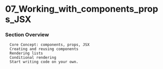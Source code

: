 # 07_Working_with_components_props_JSX

### Section Overview

```
  Core Concept: components, props, JSX
  Creating and reusing components
  Rendering lists
  Conditional rendering
  Start writing code on your own.
  ```

